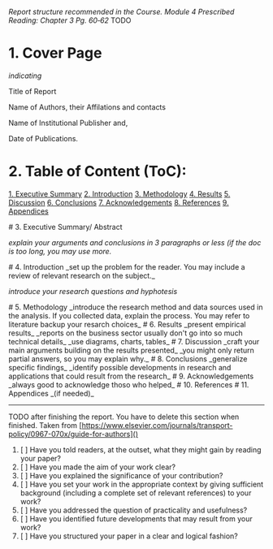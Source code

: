 _Report structure recommended in the Course. Module 4 Prescribed Reading: Chapter 3 Pg. 60‐62_
TODO


# 1. **Cover Page**

_indicating_

Title of Report

Name of Authors, their Affilations and contacts

Name of Institutional Publisher and, 

Date of Publications.

# 2. **Table of Content** (ToC):

[1. Executive Summary](#executive-summary) 
[2. Introduction](#conclusions) 
[3. Methodology](#conclusions) 
[4. Results](#conclusions) 
[5. Discussion](#conclusions) 
[6. Conclusions](#conclusions) 
[7. Acknowledgements](#acknowledgements) 
[8. References](#references) 
[9. Appendices](#appendices) 
 

<a name="executive-summary"/> 
# 3. Executive Summary/ Abstract 

_explain your arguments and conclusions in 3 paragraphs or less (if the doc is too long, you may use more._

<a name="detailed-contents"/> 
# 4. Introduction
_set up the problem for the reader. You may include a review of relevant research on the subject._

_introduce your research questions and hyphotesis_

<a name="detailed-contents"/> 
# 5. Methodology
_introduce the research method and data sources used in the analysis. If you collected data, explain the process. You may refer to literature backup your resarch choices_

<a name="detailed-contents"/> 
# 6.  Results
_present empirical results_
_reports on the business sector usually don't go into so much technical details_
_use diagrams, charts, tables_

<a name="detailed-contents"/> 
# 7. Discussion
_craft your main arguments building on the results presented_
_you might only return partial answers, so you may explain why._

<a name="conclusions"/> 
# 8. Conclusions
_generalize specific findings_
_identify possible developments in research and applications that could result from the research_

<a name="acknowledgements"/> 
# 9. Acknowledgements
_always good to acknowledge thoso who helped_

<a name="references"/> 
# 10. References

<a name="appendices"/> 
# 11. Appendices
_(if needed)_

****
TODO after finishing the report. You have to delete this section when finished.
Taken from [https://www.elsevier.com/journals/transport-policy/0967-070x/guide-for-authors]()

1. [ ] Have you told readers, at the outset, what they might gain by reading your paper?
2. [ ] Have you made the aim of your work clear?
3. [ ] Have you explained the significance of your contribution?
4. [ ] Have you set your work in the appropriate context by giving sufficient background (including a complete set of relevant references) to your work?
5. [ ] Have you addressed the question of practicality and usefulness?
6. [ ] Have you identified future developments that may result from your work?
7. [ ] Have you structured your paper in a clear and logical fashion?

